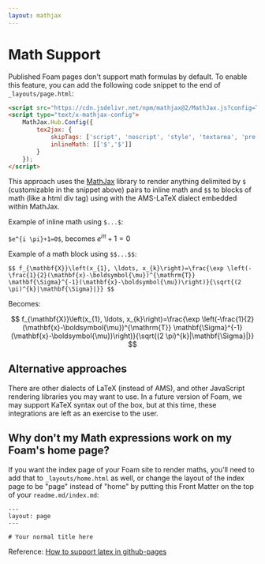 ```yaml
---
layout: mathjax
---
```


# Math Support

Published Foam pages don't support math formulas by default. To enable this feature, you can add the following code snippet to the end of `_layouts/page.html`:

```html
<script src="https://cdn.jsdelivr.net/npm/mathjax@2/MathJax.js?config=TeX-AMS-MML_HTMLorMML" type="text/javascript"></script>
<script type="text/x-mathjax-config">
    MathJax.Hub.Config({
        tex2jax: {
            skipTags: ['script', 'noscript', 'style', 'textarea', 'pre'],
            inlineMath: [['$','$']]
        }
    });
</script>
```

This approach uses the [MathJax](https://www.mathjax.org/) library to render anything delimited by ```$``` (customizable in the snippet above) pairs to inline math and ```$$``` to blocks of math (like a html div tag) using with the AMS-LaTeX dialect embedded within MathJax.

Example of inline math using `$...$`:

`$e^{i \pi}+1=0$`, becomes $e^{i \pi}+1=0$

Example of a math block using `$$...$$`:

`$$ f_{\mathbf{X}}\left(x_{1}, \ldots, x_{k}\right)=\frac{\exp \left(-\frac{1}{2}(\mathbf{x}-\boldsymbol{\mu})^{\mathrm{T}} \mathbf{\Sigma}^{-1}(\mathbf{x}-\boldsymbol{\mu})\right)}{\sqrt{(2 \pi)^{k}|\mathbf{\Sigma}|}} $$`

Becomes:

$$ f_{\mathbf{X}}\left(x_{1}, \ldots, x_{k}\right)=\frac{\exp \left(-\frac{1}{2}(\mathbf{x}-\boldsymbol{\mu})^{\mathrm{T}} \mathbf{\Sigma}^{-1}(\mathbf{x}-\boldsymbol{\mu})\right)}{\sqrt{(2 \pi)^{k}|\mathbf{\Sigma}|}} $$

## Alternative approaches

There are other dialects of LaTeX (instead of AMS), and other JavaScript rendering libraries you may want to use. In a future version of Foam, we may support KaTeX syntax out of the box, but at this time, these integrations are left as an exercise to the user.

## Why don't my Math expressions work on my Foam's home page?

If you want the index page of your Foam site to render maths, you'll need to add that to `_layouts/home.html` as well, or change the layout of the index page to be "page" instead of "home" by putting this Front Matter on the top of your `readme.md/index.md`:

```
---
layout: page
---

# Your normal title here
```

Reference: [How to support latex in github-pages](https://stackoverflow.com/questions/26275645/how-to-support-latex-in-github-pages)
